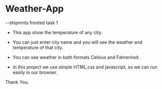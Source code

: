 # Weather-App

--shipmnts fronted task 1

- This app show the temperature of any city.

- You can just enter city name and you will see the weather and temperature of that city.

- You can see weather in both formats Celsius and Fahrenheit.

- In this project we use simple HTML,css and javascript, so we can run easily in our browser.

Thank You.

